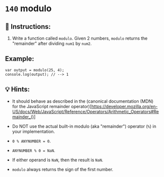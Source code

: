 # `140` modulo

## 📝 Instructions:

1. Write a function called `modulo`. Given 2 numbers, `modulo` returns the "remainder" after dividing `num1` by `num2`.

## Example:

```Js
var output = modulo(25, 4);
console.log(output); // --> 1
```

## 💡 Hints:

+ It should behave as described in the (canonical documentation (MDN) for the JavaScript remainder operator)[https://developer.mozilla.org/en-US/docs/Web/JavaScript/Reference/Operators/Arithmetic_Operators#Remainder_()]

+ Do NOT use the actual built-in modulo (aka "remainder") operator (`%`) in your implementation.

+ `0 % ANYNUMBER = 0`.

+ `ANYNUMBER % 0 = NaN`.

+ If either operand is `NaN`, then the result is `NaN`.

+ `modulo` always returns the sign of the first number.

